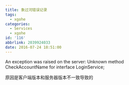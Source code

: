 ```yaml
---
title: 象过河错误记录
tags:
  - xgohe
categories:
  - Services
  - xgohe
id: '116'
abbrlink: 2039924033
date: 2016-07-24 18:51:00
---
```


An exception was raised on the server: Unknown method CheckAccountName for interface LoginService;

  

原因是客户端版本和服务器版本不一致导致的